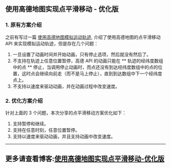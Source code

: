 ## 使用高德地图实现点平滑移动 - 优化版

### 1. 原有方案介绍
之前有写过一篇 [使用高德地图模拟运动轨迹](http://facex.xyz/2016/12/14/%E4%BD%BF%E7%94%A8%E9%AB%98%E5%BE%B7%E5%9C%B0%E5%9B%BE%E6%A8%A1%E6%8B%9F%E8%BF%90%E5%8A%A8%E8%BD%A8%E8%BF%B9/), 介绍了使用高德地图的点平滑移动 API 来实现模拟运动轨迹，但是存在几个问题：
1. 一旦设置了动画时间并开始动画，只有停止选项，然后就没有然后了。
2. 不支持在轨迹上任意位置暂停，高德 API 的动画只能在 ** 轨迹的经纬度数组中的点 ** 停止，当调用停止动画时，而点还没有到达经纬度数组中的点的位置，这时点会继续向前走（而不是马上停止），直到到达数组中下一个经纬度点上。
3. 不支持以速度来驱动动画，并在动画过程中改变速度。

### 2. 优化方案介绍
针对上面的 3 个问题，本次分享的点平滑移动方案优化如下：

1. 支持暂停和继续。
2. 支持在任意时刻，任意位置暂停。
3. 支持以速度来驱动动画，并且支持动画中改变速度。
---
## 更多请查看博客:[使用高德地图实现点平滑移动-优化版](http://facex.xyz/2017/06/06/使用高德地图实现点平滑移动-优化版/)
